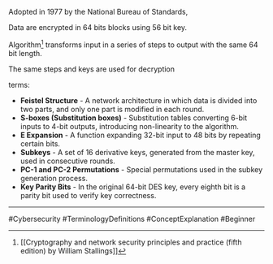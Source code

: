 
Adopted in 1977 by the National Bureau of Standards,

Data are encrypted in 64 bits blocks using 56 bit key.

Algorithm[^1] transforms input in a series of steps to output with the same 64 bit length.

The same steps and keys are used for decryption

terms:

- **Feistel Structure** - A network architecture in which data is divided into two parts, and only one part is modified in each round.
- **S-boxes (Substitution boxes)** - Substitution tables converting 6-bit inputs to 4-bit outputs, introducing non-linearity to the algorithm.
- **E Expansion** - A function expanding 32-bit input to 48 bits by repeating certain bits.
- **Subkeys** - A set of 16 derivative keys, generated from the master key, used in consecutive rounds.
- **PC-1 and PC-2 Permutations** - Special permutations used in the subkey generation process.
- **Key Parity Bits** - In the original 64-bit DES key, every eighth bit is a parity bit used to verify key correctness.

---

#Cybersecurity #TerminologyDefinitions #ConceptExplanation #Beginner

[^1]: [[Cryptography and network security principles and practice (fifth edition) by William Stallings]]
